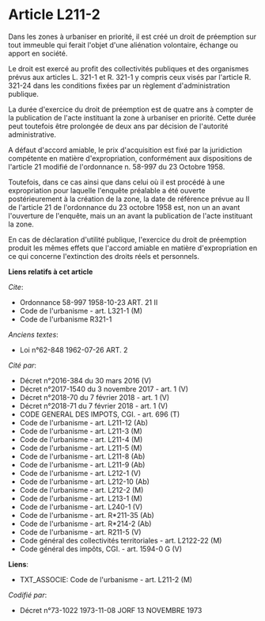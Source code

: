 # Article L211-2

Dans les zones à urbaniser en priorité, il est créé un droit de préemption sur tout immeuble qui ferait l'objet d'une
aliénation volontaire, échange ou apport en société.

Le droit est exercé au profit  des collectivités publiques et des organismes prévus aux articles L. 321-1 et R. 321-1  y
compris ceux visés par l'article R. 321-24 dans les conditions fixées par un règlement d'administration publique.

La durée d'exercice du droit de préemption est de quatre ans à compter  de la publication de l'acte instituant la zone à
urbaniser en priorité. Cette durée peut toutefois être prolongée de deux ans par décision de l'autorité administrative.

A défaut d'accord amiable, le prix d'acquisition est fixé par la juridiction compétente en matière d'expropriation,
conformément aux dispositions de l'article 21 modifié de l'ordonnance n. 58-997 du 23 Octobre 1958.

Toutefois, dans ce cas ainsi que dans celui où il est procédé à une expropriation pour laquelle l'enquête préalable a été
ouverte postérieurement à la création de la zone, la date de référence prévue au II de l'article 21 de l'ordonnance du 23
octobre 1958 est, non un an avant l'ouverture de l'enquête, mais un an avant la publication de l'acte instituant la zone.

En cas de déclaration d'utilité publique, l'exercice du droit de préemption produit les mêmes effets que l'accord amiable en
matière d'expropriation en ce qui concerne l'extinction des droits réels et personnels.

**Liens relatifs à cet article**

_Cite_:

  - Ordonnance 58-997 1958-10-23 ART. 21 II
  - Code de l'urbanisme - art. L321-1 (M)
  - Code de l'urbanisme R321-1

_Anciens textes_:

  - Loi n°62-848 1962-07-26 ART. 2

_Cité par_:

  - Décret n°2016-384 du 30 mars 2016 (V)
  - Décret n°2017-1540 du 3 novembre 2017 - art. 1 (V)
  - Décret n°2018-70 du 7 février 2018 - art. 1 (V)
  - Décret n°2018-71 du 7 février 2018 - art. 1 (V)
  - CODE GENERAL DES IMPOTS, CGI. - art. 696 (T)
  - Code de l'urbanisme - art. L211-12 (Ab)
  - Code de l'urbanisme - art. L211-3 (M)
  - Code de l'urbanisme - art. L211-4 (M)
  - Code de l'urbanisme - art. L211-5 (M)
  - Code de l'urbanisme - art. L211-8 (Ab)
  - Code de l'urbanisme - art. L211-9 (Ab)
  - Code de l'urbanisme - art. L212-1 (V)
  - Code de l'urbanisme - art. L212-10 (Ab)
  - Code de l'urbanisme - art. L212-2 (M)
  - Code de l'urbanisme - art. L213-1 (M)
  - Code de l'urbanisme - art. L240-1 (V)
  - Code de l'urbanisme - art. R*211-35 (Ab)
  - Code de l'urbanisme - art. R*214-2 (Ab)
  - Code de l'urbanisme - art. R211-5 (V)
  - Code général des collectivités territoriales - art. L2122-22 (M)
  - Code général des impôts, CGI. - art. 1594-0 G (V)

**Liens**:

  - TXT_ASSOCIE: Code de l'urbanisme - art. L211-2 (M)

_Codifié par_:

  - Décret n°73-1022 1973-11-08 JORF 13 NOVEMBRE 1973
